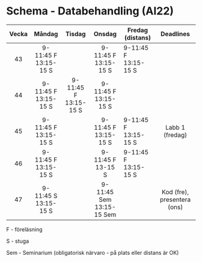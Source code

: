 # Schema - Databehandling (AI22)


| Vecka |     Måndag      |          Tisdag           |             Onsdag             | Fredag (distans)                    |          Deadlines          |
| :---: | :-----------------------: | :-----------------------: | :----------------------------: | ------------------------- | :-------------------------: |
|  43   | 9-11:45 F <br> 13:15-15 S |  |   9-11:45 F <br> 13:15-15 S    | 9-11:45 F <br> 13:15-15 S                          |                             |
|  44   | 9-11:45 F <br> 13:15-15 S | 9-11:45 F <br> 13:15-15 S |   9-11:45 F <br> 13:15-15 S    |                           |                             |
|  45   | 9-11:45 F <br> 13:15-15 S |  |   9-11:45 F <br> 13:15-15 S    | 9-11:45 F <br> 13:15-15 S                          |       Labb 1 (fredag)       |
|  46   | 9-11:45 F <br> 13:15-15 S | | 9-11:45 F <br> 13-15 S | 9-11:45 F <br> 13:15-15 S |                             |
|  47   | 9-11:45 S <br> 13:15-15 S |  | 9-11:45 Sem <br> 13:15-15 Sem  |                           | Kod (fre), presentera (ons) |


F - föreläsning

S - stuga

Sem - Seminarium (obligatorisk närvaro - på plats eller distans är OK)

